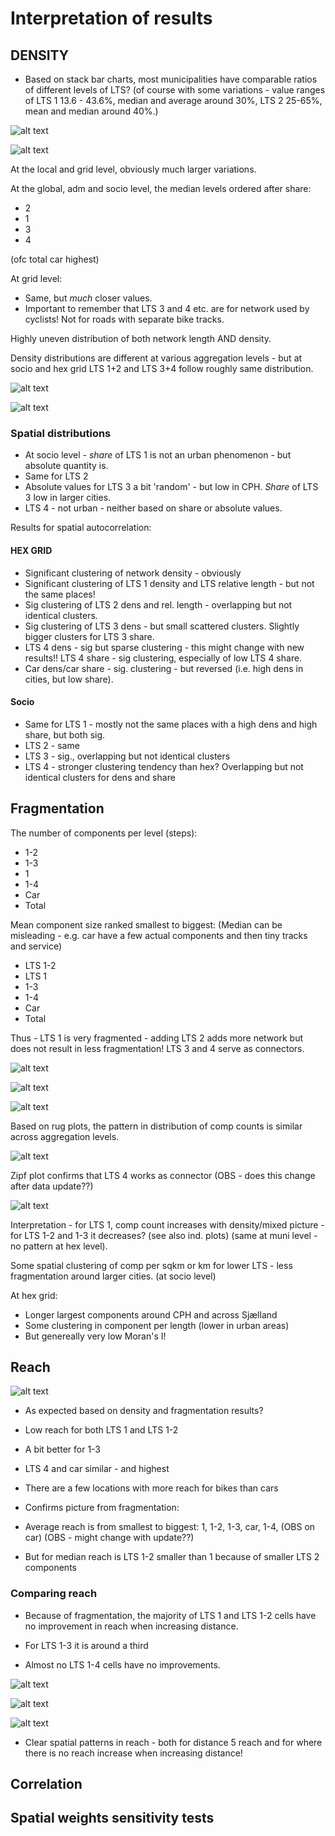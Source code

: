 # Interpretation of results

## DENSITY

* Based on stack bar charts, most municipalities have comparable ratios of different levels of LTS? (of course with some variations - value ranges of LTS 1 13.6 - 43.6%, median and average around 30%, LTS 2 25-65%, mean and median around 40%.)

![alt text](results/density_distributions/administrative/lts_stacked_bar_len.jpg)

![alt text](results/density_distributions/administrative/lts_stacked_bar_dens.jpg)

At the local and grid level, obviously much larger variations.

At the global, adm and socio level, the median levels ordered after share:

* 2
* 1
* 3
* 4

(ofc total car highest)

At grid level:

* Same, but *much* closer values.
* Important to remember that LTS 3 and 4 etc. are for network used by cyclists! Not for roads with separate bike tracks.

Highly uneven distribution of both network length AND density.

Density distributions are different at various aggregation levels - but at socio and hex grid LTS 1+2 and LTS 3+4 follow roughly same distribution.

![alt text](results/density_distributions/socio/lts_kde_length.jpg)

![alt text](results/density_distributions/socio/lts_kde_density.jpg)

### Spatial distributions

* At socio level - *share* of LTS 1 is not an urban phenomenon - but absolute quantity is.
* Same for LTS 2
* Absolute values for LTS 3 a bit 'random' - but low in CPH. *Share* of LTS 3 low in larger cities.
* LTS 4 - not urban - neither based on share or absolute values.

Results for spatial autocorrelation:

#### HEX GRID

* Significant clustering of network density - obviously
* Significant clustering of LTS 1 density and LTS relative length - but not the same places!
* Sig clustering of LTS 2 dens and rel. length - overlapping but not identical clusters.
* Sig clustering of LTS 3 dens - but small scattered clusters. Slightly bigger clusters for LTS 3 share.
* LTS 4 dens - sig but sparse clustering - this might change with new results!! LTS 4 share - sig clustering, especially of low LTS 4 share.
* Car dens/car share - sig. clustering - but reversed (i.e. high dens in cities, but low share).

#### Socio

* Same for LTS 1 - mostly not the same places with a high dens and high share, but both sig.
* LTS 2 - same
* LTS 3 - sig., overlapping but not identical clusters
* LTS 4 - stronger clustering tendency than hex? Overlapping but not identical clusters for dens and share

## Fragmentation

The number of components per level (steps):

* 1-2
* 1-3
* 1
* 1-4
* Car
* Total

Mean component size ranked smallest to biggest:
(Median can be misleading - e.g. car have a few actual components and then tiny tracks and service)

* LTS 1-2
* LTS 1
* 1-3
* 1-4
* Car
* Total

Thus - LTS 1 is very fragmented - adding LTS 2 adds more network but does not result in less fragmentation! LTS 3 and 4 serve as connectors.

![alt text](results/component_size_distribution/administrative/component_distribution_muni.jpeg)

![alt text](results/component_size_distribution/socio/component_distribution_socio.jpeg)

![alt text](results/component_size_distribution/hexgrid/component_distribution_h3.jpeg)

Based on rug plots, the pattern in distribution of comp counts is similar across aggregation levels.

![alt text](results/component_size_distribution/combined_zipf.png)

Zipf plot confirms that LTS 4 works as connector (OBS - does this change after data update??)

![alt text](results/component_density_correlation/socio/component_count_infra_density_all_areas.jpeg)

Interpretation - for LTS 1, comp count increases with density/mixed picture - for LTS 1-2 and 1-3 it decreases? (see also ind. plots) (same at muni level - no pattern at hex level).

Some spatial clustering of comp per sqkm or km for lower LTS - less fragmentation around larger cities. (at socio level)

At hex grid:

* Longer largest components around CPH and across Sjælland
* Some clustering in component per length (lower in urban areas)
* But genereally very low Moran's I!

## Reach

![alt text](results/reach_distributions/kde_network_reach.png)

* As expected based on density and fragmentation results?
* Low reach for both LTS 1 and LTS 1-2
* A bit better for 1-3
* LTS 4 and car similar - and highest
* There are a few locations with more reach for bikes than cars

* Confirms picture from fragmentation:
* Average reach is from smallest to biggest: 1, 1-2, 1-3, car, 1-4, (OBS on car) (OBS - might change with update??)
* But for median reach is LTS 1-2 smaller than 1 because of smaller LTS 2 components

### Comparing reach

* Because of fragmentation, the majority of LTS 1 and LTS 1-2 cells have no improvement in reach when increasing distance.

* For LTS 1-3 it is around a third

* Almost no LTS 1-4 cells have no improvements.

![alt text](results/reach_distance_comparisons/distance_comparison_bar_mean.png)

![alt text](results/reach_distance_comparisons/distance_comparison_violin.png)

![alt text](results/reach_distance_comparisons/reach_diff_pct_kde_5_15.png)

* Clear spatial patterns in reach - both for distance 5 reach and for where there is no reach increase when increasing distance!

## Correlation

## Spatial weights sensitivity tests



